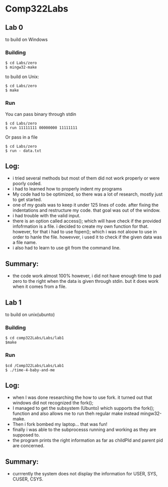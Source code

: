 # Comp322Labs

## Lab 0
to build on Windows

### Building
```
$ cd Labs/zero
$ mingw32-make
```
to build on Unix: 
```
$ cd Labs/zero
$ make 
```
### Run

You can pass binary through stdin 
``` 
$ cd Labs/zero
$ run 11111111 00000000 11111111
``` 

Or pass in a file
```
$ cd Labs/zero
$ run - data.txt
```
## Log:
- i tried several methods but most of them did not work properly or were poorly coded. 
- i had to learned how to properly indent my programs
- My code had to be optimized, so there was a lot of research, mostly just to get started. 
- one of my  goals was to keep it under 125 lines of code. after fixing the indentations and restructure my code. that goal was out of the window.
 - i had trouble with the valid input. 
 - there is an option called access(); which will have check if the provided infofrmation is a file. i decided to create my own function for that. however, for that i had to use fopen(); which i was not aloow to use in order to hanle the file. howevver, i used it to check if the given data was a file name. 
 - i also had to learn to use git from the command line. 
 ## Summary: 
- the code work almost 100% however, i did not have enough time to pad zero to the right when the data is given  through stdin. but it does work when it comes from a file. 

## Lab 1
to build on unix(ubunto)
### Building
```
$ cd comp322Labs/Labs/lab1
$make
```
### Run
```
$cd /Comp322Labs/Labs/Lab1
$ ./time-4-baby-and-me
```
## Log:
 - when I was done researching the how to use fork. it turned out that windows did not recognized the fork();
 - I managed to get the subsystem (Ubunto) which supports the fork(); function and also allows me to run theh regular make instead    mingw32-make.
 - Then i fork bombed my laptop... that was fun!
 - finally i was able to the subprocesss running and working as they are supposed to. 
 - the program prints the right information as far as childPId and parent pid are concerned. 
## Summary:
- currrently the system does not display the information for USER, SYS, CUSER, CSYS. 
